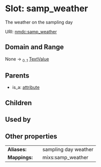 
# Slot: samp_weather


The weather on the sampling day

URI: [nmdc:samp_weather](https://microbiomedata/meta/samp_weather)


## Domain and Range

None &#8594;  <sub>0..1</sub> [TextValue](TextValue.md)

## Parents

 *  is_a: [attribute](attribute.md)

## Children


## Used by


## Other properties

|  |  |  |
| --- | --- | --- |
| **Aliases:** | | sampling day weather |
| **Mappings:** | | mixs:samp_weather |

